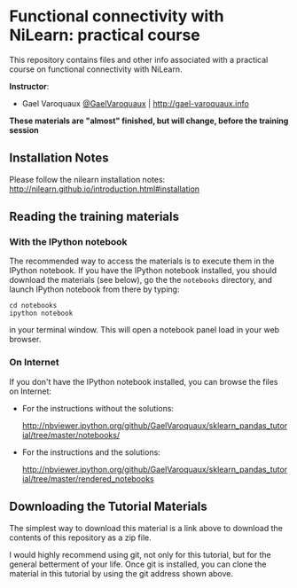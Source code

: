 Functional connectivity with NiLearn: practical course
=============================================================================================

This repository contains files and other info associated with a practical
course on functional connectivity with NiLearn.

**Instructor**:

* Gael Varoquaux [@GaelVaroquaux](https://twitter.com/GaelVaroquaux) |
  http://gael-varoquaux.info

**These materials are "almost" finished, but will change, before the
training session**

Installation Notes
------------------

Please follow the nilearn installation notes:
http://nilearn.github.io/introduction.html#installation

Reading the training materials
-------------------------------

### With the IPython notebook

The recommended way to access the materials is to execute them in the
IPython notebook. If you have the IPython notebook installed, you should
download the materials (see below), go the the `notebooks` directory, and
launch IPython notebook from there by typing:

    cd notebooks
    ipython notebook

in your terminal window. This will open a notebook panel load in your web
browser.

### On Internet

If you don't have the IPython notebook installed, you can browse the
files on Internet:

* For the instructions without the solutions:

  http://nbviewer.ipython.org/github/GaelVaroquaux/sklearn_pandas_tutorial/tree/master/notebooks/

* For the instructions and the solutions:

  http://nbviewer.ipython.org/github/GaelVaroquaux/sklearn_pandas_tutorial/tree/master/rendered_notebooks

Downloading the Tutorial Materials
----------------------------------

The simplest way to download this material is a link above to download
the contents of this repository as a zip file. 

I would highly recommend using git, not only for this tutorial, but for the
general betterment of your life.  Once git is installed, you can clone the
material in this tutorial by using the git address shown above.



